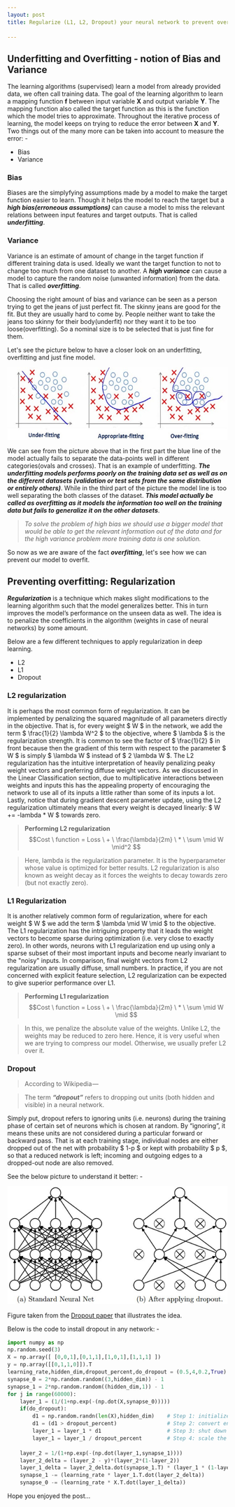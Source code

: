 ```yaml
---
layout: post
title: Regularize (L1, L2, Dropout) your neural network to prevent overfitting.

---
```


<script type="text/javascript" async
  src="https://cdn.mathjax.org/mathjax/latest/MathJax.js?config=TeX-MML-AM_CHTML">
</script>

## Underfitting and Overfitting - notion of Bias and Variance

The learning algorithms (supervised) learn a model from already provided data, we often call training data. The goal of the learning algorithm to learn a mapping function **f** between input variable **X** and output variable **Y**. The mapping function also called the target function as this is the function which the model tries to approximate. Throughout the iterative process of learning, the model keeps on trying to reduce the error between **X** and **Y**. Two things out of the many more can be taken into account to measure the error: - 
* Bias
* Variance

### Bias
Biases are the simplyfying assumptions made by a model to make the target function easier to learn. Though it helps the model to reach the target but a ***high bias(erroneous assumptions)*** can cause a model to miss the relevant relations between input features and target outputs. That is called ***underfitting***.
### Variance
Variance is an estimate of amount of change in the target function if different training data is used. Ideally we want the target function to not to change too much from one dataset to another. A ***high variance*** can cause a model to capture the random noise (unwanted information) from the data. That is called ***overfitting***.

Choosing the right amount of bias and variance can be seen as a person trying to get the jeans of just perfect fit. The skinny jeans are good for the fit. But they are usually hard to come by. People neither want to take the jeans too skinny for their body(underfit) nor they want it to be too loose(overfitting). So a nominal size is to be selected that is just fine for them.

Let's see the picture below to have a closer look on an underfitting, overfitting and just fine model.

<div class="imgcap">
<img src="/assets/images/blog4_regularization/blog4_n1.jpg">
</div>

We can see from the picture above that in the first part the blue line of the model actually fails to separate the data-points well in different categories(ovals and crosses). That is an example of underfitting. ***The underfitting models performs poorly on the training data set as well as on the different datasets (validation or test sets from the same distribution or entirely others)***. While in the third part of the picture the model line is too well separating the both classes of the dataset. ***This model actually be called as overfitting as it models the information too well on the training data but fails to generalize it on the other datasets***.

> *To solve the problem of high bias we should use a bigger model that would be able to get the relevant information out of the data and for the high variance problem more training data is one solution.*

So now as we are aware of the fact ***overfitting***, let's see how we can prevent our model to overfit.

## Preventing overfitting: Regularization

***Regularization*** is a technique which makes slight modifications to the learning algorithm such that the model generalizes better. This in turn improves the model’s performance on the unseen data as well. The idea is to penalize the coefficients in the algorithm (weights in case of neural networks) by some amount. 

Below are a few different techniques to apply regularization in deep learning.
* L2
* L1
* Dropout

### L2 regularization
It is perhaps the most common form of regularization. It can be implemented by penalizing the squared magnitude of all parameters directly in the objective. That is, for every weight $ W $ in the network, we add the term $ \frac{1}{2} \lambda W^2 $ to the objective, where $ \lambda $ is the regularization strength. It is common to see the factor of $ \frac{1}{2} $ in front because then the gradient of this term with respect to the parameter $ W $ is simply $ \lambda W $ instead of $ 2 \lambda W $. The L2 regularization has the intuitive interpretation of heavily penalizing peaky weight vectors and preferring diffuse weight vectors. As we discussed in the Linear Classification section, due to multiplicative interactions between weights and inputs this has the appealing property of encouraging the network to use all of its inputs a little rather than some of its inputs a lot. Lastly, notice that during gradient descent parameter update, using the L2 regularization ultimately means that every weight is decayed linearly: $ W += -lambda * W $ towards zero.

> **Performing L2 regularization** $$Cost \ function = Loss \ + \ \frac{\lambda}{2m} \ * \ \sum \mid W \mid^2 $$

>Here, lambda is the regularization parameter. It is the hyperparameter whose value is optimized for better results. L2 regularization is also known as weight decay as it forces the weights to decay towards zero (but not exactly zero).

### L1 Regularization
It is another relatively common form of regularization, where for each weight $ W $ we add the term $ \lambda  \mid W \mid $ to the objective. The L1 regularization has the intriguing property that it leads the weight vectors to become sparse during optimization (i.e. very close to exactly zero). In other words, neurons with L1 regularization end up using only a sparse subset of their most important inputs and become nearly invariant to the "noisy" inputs. In comparison, final weight vectors from L2 regularization are usually diffuse, small numbers. In practice, if you are not concerned with explicit feature selection, L2 regularization can be expected to give superior performance over L1.

> **Performing L1 regularization** $$Cost \ function = Loss \ + \ \frac{\lambda}{2m} \ * \ \sum \mid W \mid $$

> In this, we penalize the absolute value of the weights. Unlike L2, the weights may be reduced to zero here. Hence, it is very useful when we are trying to compress our model. Otherwise, we usually prefer L2 over it.

### Dropout
> According to Wikipedia —

>The term ***“dropout”*** refers to dropping out units (both hidden and visible) in a neural network.

Simply put, dropout refers to ignoring units (i.e. neurons) during the training phase of certain set of neurons which is chosen at random. By “ignoring”, it means these units are not considered during a particular forward or backward pass. That is at each training stage, individual nodes are either dropped out of the net with probability $ 1-p $ or kept with probability $ p $, so that a reduced network is left; incoming and outgoing edges to a dropped-out node are also removed.

See the below picture to understand it better: -

<div class="imgcap">
<img src="/assets/images/blog4_regularization/blog4_dropout.jpeg">
</div>


Figure taken from the <a href="http://www.cs.toronto.edu/~rsalakhu/papers/srivastava14a.pdf">Dropout paper</a> that illustrates the idea.

Below is the code to install dropout in any network: -

```python
import numpy as np
np.random.seed(3)
X = np.array([ [0,0,1],[0,1,1],[1,0,1],[1,1,1] ])
y = np.array([[0,1,1,0]]).T
learning_rate,hidden_dim,dropout_percent,do_dropout = (0.5,4,0.2,True)
synapse_0 = 2*np.random.random((3,hidden_dim)) - 1
synapse_1 = 2*np.random.random((hidden_dim,1)) - 1
for j in range(60000):
    layer_1 = (1/(1+np.exp(-(np.dot(X,synapse_0)))))    
    if(do_dropout):
        d1 = np.random.randn(len(X),hidden_dim)    # Step 1: initialize matrix d1 = np.random.rand(..., ...)
        d1 = (d1 > dropout_percent)                # Step 2: convert entries of d1 to 0 or 1 (using keep_prob as the threshold)
        layer_1 = layer_1 * d1                     # Step 3: shut down some neurons of layer_1
        layer_1 = layer_1 / dropout_percent        # Step 4: scale the value of neurons that haven't been shut down
        
    layer_2 = 1/(1+np.exp(-(np.dot(layer_1,synapse_1))))
    layer_2_delta = (layer_2 - y)*(layer_2*(1-layer_2))
    layer_1_delta = layer_2_delta.dot(synapse_1.T) * (layer_1 * (1-layer_1))
    synapse_1 -= (learning_rate * layer_1.T.dot(layer_2_delta))
    synapse_0 -= (learning_rate * X.T.dot(layer_1_delta))
```

Hope you enjoyed the post...

